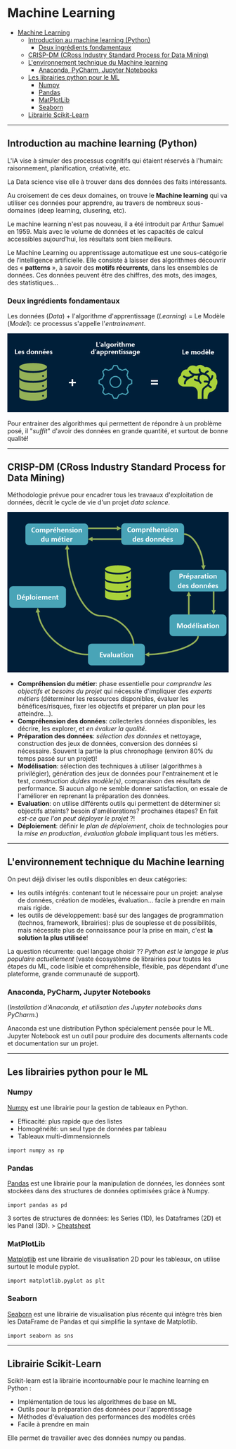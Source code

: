 # Machine Learning

- [Machine Learning](#machine-learning)
  - [Introduction au machine learning (Python)](#introduction-au-machine-learning-python)
    - [Deux ingrédients fondamentaux](#deux-ingrédients-fondamentaux)
  - [CRISP-DM (CRoss Industry Standard Process for Data Mining)](#crisp-dm-cross-industry-standard-process-for-data-mining)
  - [L'environnement technique du Machine learning](#lenvironnement-technique-du-machine-learning)
    - [Anaconda, PyCharm, Jupyter Notebooks](#anaconda-pycharm-jupyter-notebooks)
  - [Les librairies python pour le ML](#les-librairies-python-pour-le-ml)
    - [Numpy](#numpy)
    - [Pandas](#pandas)
    - [MatPlotLib](#matplotlib)
    - [Seaborn](#seaborn)
  - [Librairie Scikit-Learn](#librairie-scikit-learn)

---

## Introduction au machine learning (Python)

L'IA vise à simuler des processus cognitifs qui étaient réservés à l'humain: raisonnement, planification, créativité, etc.

La Data science vise elle à trouver dans des données des faits intéressants.

Au croisement de ces deux domaines, on trouve le **Machine learning** qui va utiliser ces données pour apprendre, au travers de nombreux sous-domaines (deep learning, clusering, etc).

Le machine learning n'est pas nouveau, il a été introduit par Arthur Samuel en 1959. Mais avec le volume de données et les capacités de calcul accessibles aujourd'hui, les résultats sont bien meilleurs.

Le Machine Learning ou apprentissage automatique est une sous-catégorie de l’intelligence artificielle. Elle consiste à laisser des algorithmes découvrir des « **patterns** », à savoir des **motifs récurrents**, dans les ensembles de données. Ces données peuvent être des chiffres, des mots, des images, des statistiques…

### Deux ingrédients fondamentaux

Les données (*Data*) + l'algorithme d'apprentissage (*Learning*) = Le Modèle (*Model*): ce processus s'appelle l'*entrainement*.

![intro](/img/machine_learning-intro.png)

Pour entrainer des algorithmes qui permettent de répondre à un problème posé, il "*suffit*" d'avoir des données en grande quantité, et surtout de bonne qualité!

---

## CRISP-DM (CRoss Industry Standard Process for Data Mining)

Méthodologie prévue pour encadrer tous les travaaux d'exploitation de données, décrit le cycle de vie d'un projet *data science*.

![intro2](/img/machine_learning-intro2.png)

- **Compréhension du métier**: phase essentielle pour *comprendre les objectifs et besoins du projet* qui nécessite d'impliquer des *experts métiers* (déterminer les ressources disponibles, évaluer les bénéfices/risques, fixer les objectifs et préparer un plan pour les atteindre...).
- **Compréhension des données**: collecterles données disponibles, les décrire, les explorer, et *en évaluer la qualité*.
- **Préparation des données**: *sélection des données* et nettoyage, construction des jeux de données, conversion des données si nécessaire. Souvent la partie la plus chronophage (environ 80% du temps passé sur un projet)!
- **Modélisation**: sélection des techniques à utiliser (algorithmes à privilégier), génération des jeux de données pour l'entrainement et le test, *construction du/des modèle(s)*, comparaison des résultats de performance. Si aucun algo ne semble donner satisfaction, on essaie de l'améliorer en reprenant la préparation des données.
- **Evaluation**: on utilise différents outils qui permettent de déterminer si: objectifs atteints? besoin d'améliorations? prochaines étapes? En fait *est-ce que l'on peut déployer le projet* ?!
- **Déploiement**: définir le *plan de déploiement*, choix de technologies pour la *mise en production*, *évaluation globale* impliquant tous les métiers.

---

## L'environnement technique du Machine learning

On peut déjà diviser les outils disponibles en deux catégories:

- les outils intégrés: contenant tout le nécessaire pour un projet: analyse de données, création de modèles, évaluation... facile à prendre en main mais rigide.
- les outils de développement: basé sur des langages de programmation (technos, framework, librairies): plus de souplesse et de possibilités, mais nécessite plus de connaissance pour la prise en main, c'est **la solution la plus utilisée**!

La question récurrente: quel langage choisir ?? *Python est le langage le plus populaire actuellement* (vaste écosystème de librairies pour toutes les étapes du ML, code lisible et compréhensible, fléxible, pas dépendant d'une plateforme, grande communauté de support).

### Anaconda, PyCharm, Jupyter Notebooks

(*Installation d'Anaconda, et utilisation des Jupyter notebooks dans PyCharm.*)

Anaconda est une distribution Python spécialement pensée pour le ML. Jupyter Notebook est un outil pour produire des documents alternants code et documentation sur un projet.

---

## Les librairies python pour le ML

### Numpy

[Numpy](https://numpy.org/doc/) est une librairie pour la gestion de tableaux en Python.

- Efficacité: plus rapide que des listes
- Homogénéité: un seul type de données par tableau
- Tableaux multi-dimmensionnels

`import numpy as np`

### Pandas

[Pandas](https://pandas.pydata.org/) est une librairie pour la manipulation de données, les données sont stockées dans des structures de données optimisées grâce à Numpy.

`import pandas as pd`

3 sortes de structures de données: les Series (1D), les Dataframes (2D) et les Panel (3D). > [Cheatsheet](https://pandas.pydata.org/Pandas_Cheat_Sheet.pdf)

### MatPlotLib

[Matplotlib](https://matplotlib.org/) est une librairie de visualisation 2D pour les tableaux, on utilise surtout le module pyplot.

`import matplotlib.pyplot as plt`

### Seaborn

[Seaborn](https://seaborn.pydata.org/) est une librairie de visualisation plus récente qui intègre très bien les DataFrame de Pandas et qui simplifie la syntaxe de Matplotlib.

`import seaborn as sns`

---

## Librairie Scikit-Learn

Scikit-learn est la librairie incontournable pour le machine learning en Python :

- Implémentation de tous les algorithmes de base en ML
- Outils pour la préparation des données pour l'apprentissage
- Méthodes d'évaluation des performances des modèles créés
- Facile à prendre en main

Elle permet de travailler avec des données numpy ou pandas.
